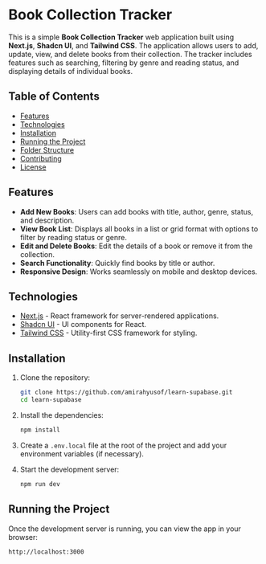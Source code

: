 # Book Collection Tracker

This is a simple **Book Collection Tracker** web application built using **Next.js**, **Shadcn UI**, and **Tailwind CSS**. The application allows users to add, update, view, and delete books from their collection. The tracker includes features such as searching, filtering by genre and reading status, and displaying details of individual books.

## Table of Contents

- [Features](#features)
- [Technologies](#technologies)
- [Installation](#installation)
- [Running the Project](#running-the-project)
- [Folder Structure](#folder-structure)
- [Contributing](#contributing)
- [License](#license)

## Features

- **Add New Books**: Users can add books with title, author, genre, status, and description.
- **View Book List**: Displays all books in a list or grid format with options to filter by reading status or genre.
- **Edit and Delete Books**: Edit the details of a book or remove it from the collection.
- **Search Functionality**: Quickly find books by title or author.
- **Responsive Design**: Works seamlessly on mobile and desktop devices.

## Technologies

- [Next.js](https://nextjs.org/) - React framework for server-rendered applications.
- [Shadcn UI](https://shadcn.dev/docs) - UI components for React.
- [Tailwind CSS](https://tailwindcss.com/) - Utility-first CSS framework for styling.

## Installation

1. Clone the repository:

    ```bash
    git clone https://github.com/amirahyusof/learn-supabase.git
    cd learn-supabase
    ```

2. Install the dependencies:

    ```bash
    npm install
    ```

3. Create a `.env.local` file at the root of the project and add your environment variables (if necessary).

4. Start the development server:

    ```bash
    npm run dev
    ```

## Running the Project

Once the development server is running, you can view the app in your browser:

```bash
http://localhost:3000


